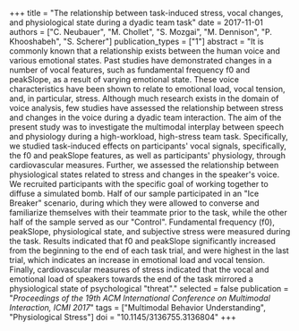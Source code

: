 +++
title = "The relationship between task-induced stress, vocal changes, and physiological state during a dyadic team task"
date = 2017-11-01
authors = ["C. Neubauer", "M. Chollet", "S. Mozgai", "M. Dennison", "P. Khooshabeh", "S. Scherer"]
publication_types = ["1"]
abstract = "It is commonly known that a relationship exists between the human voice and various emotional states. Past studies have demonstrated changes in a number of vocal features, such as fundamental frequency f0 and peakSlope, as a result of varying emotional state. These voice characteristics have been shown to relate to emotional load, vocal tension, and, in particular, stress. Although much research exists in the domain of voice analysis, few studies have assessed the relationship between stress and changes in the voice during a dyadic team interaction. The aim of the present study was to investigate the multimodal interplay between speech and physiology during a high-workload, high-stress team task. Specifically, we studied task-induced effects on participants' vocal signals, specifically, the f0 and peakSlope features, as well as participants' physiology, through cardiovascular measures. Further, we assessed the relationship between physiological states related to stress and changes in the speaker's voice. We recruited participants with the specific goal of working together to diffuse a simulated bomb. Half of our sample participated in an \"Ice Breaker\" scenario, during which they were allowed to converse and familiarize themselves with their teammate prior to the task, while the other half of the sample served as our \"Control\". Fundamental frequency (f0), peakSlope, physiological state, and subjective stress were measured during the task. Results indicated that f0 and peakSlope significantly increased from the beginning to the end of each task trial, and were highest in the last trial, which indicates an increase in emotional load and vocal tension. Finally, cardiovascular measures of stress indicated that the vocal and emotional load of speakers towards the end of the task mirrored a physiological state of psychological \"threat\"."
selected = false
publication = "*Proceedings of the 19th ACM International Conference on Multimodal Interaction, ICMI 2017*"
tags = ["Multimodal Behavior Understanding", "Physiological Stress"]
doi = "10.1145/3136755.3136804"
+++
